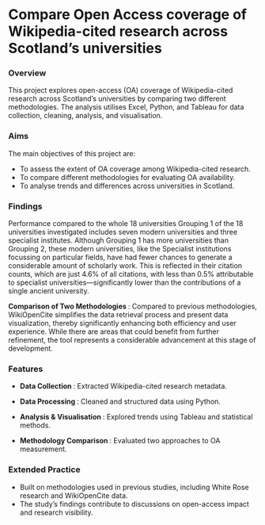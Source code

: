 # Compare Open Access coverage of Wikipedia-cited research across Scotland’s universities</center>


### Overview

This project explores open-access (OA) coverage of Wikipedia-cited research across Scotland’s universities by comparing two different methodologies. The analysis utilises Excel, Python, and Tableau for data collection, cleaning, analysis, and visualisation.

### Aims
The main objectives of this project are:

- To assess the extent of OA coverage among Wikipedia-cited research.
- To compare different methodologies for evaluating OA availability.
- To analyse trends and differences across universities in Scotland.

### Findings

<p>Performance compared to the whole 18 universities 
Grouping 1 of the 18 universities investigated includes seven modern universities and three 
specialist institutes. Although Grouping 1 has more universities than Grouping 2, these 
modern universities, like the Specialist institutions focussing on particular fields, have had 
fewer chances to generate a considerable amount of scholarly work. This is reflected in 
their citation counts, which are just 4.6% of all citations, with less than 0.5% attributable to 
specialist universities—significantly lower than the contributions of a single ancient 
university.</p>

<b>Comparison of Two Methodologies </b> :
Compared to previous methodologies, WikiOpenCite simplifies the data retrieval process 
and present data visualization, thereby significantly enhancing both efficiency and user 
experience. While there are areas that could benefit from further refinement, the tool 
represents a considerable advancement at this stage of development.

### Features
- <b>Data Collection </b>: Extracted Wikipedia-cited research metadata.

- <b>Data Processing </b>: Cleaned and structured data using Python.

- <b>Analysis & Visualisation </b>: Explored trends using Tableau and statistical methods.

- <b>Methodology Comparison </b>: Evaluated two approaches to OA measurement.

### Extended Practice
- Built on methodologies used in previous studies, including White Rose research and WikiOpenCite data.
- The study’s findings contribute to discussions on open-access impact and research visibility.

